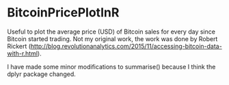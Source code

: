 # BitcoinPricePlotInR
Useful to plot the average price (USD) of Bitcoin sales for every day since Bitcoin started trading. Not my original work, the work was done by Robert Rickert (http://blog.revolutionanalytics.com/2015/11/accessing-bitcoin-data-with-r.html).

I have made some minor modifications to summarise() because I think the dplyr package changed.
